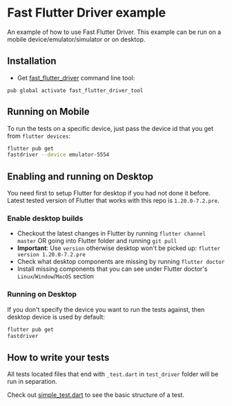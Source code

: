 # Fast Flutter Driver example

An example of how to use Fast Flutter Driver.
This example can be run on a mobile device/emulator/simulator or on desktop.

## Installation
- Get [fast_flutter_driver](https://github.com/tomaszpolanski/fast_flutter_driver) command line tool:
```shell script
pub global activate fast_flutter_driver_tool
```

## Running on Mobile
To run the tests on a specific device, just pass the device id that you get from `flutter devices`:
```bash
flutter pub get
fastdriver --device emulator-5554
```

## Enabling and running on Desktop
You need first to setup Flutter for desktop if you had not done it before.
Latest tested version of Flutter that works with this repo is `1.20.0-7.2.pre`.

### Enable desktop builds

* Checkout the latest changes in Flutter by running `flutter channel master` OR going into Flutter folder and running `git pull`
* **Important**: Use `version` otherwise desktop won't be picked up: `flutter version 1.20.0-7.2.pre`
* Check what desktop components are missing by running `flutter doctor`
* Install missing components that you can see under Flutter doctor's  `Linux`/`Window`/`MacOS` section


### Running on Desktop
If you don't specify the device you want to run the tests against, then desktop device is used by default:
```bash
flutter pub get
fastdriver
```

## How to write your tests
All tests located files that end with `_test.dart` in `test_driver` folder will be run in separation.

Check out [simple_test.dart](test_driver/simple_test.dart) to see the basic structure of a test.